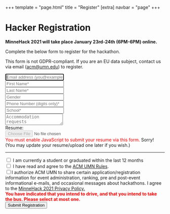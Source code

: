 +++
template = "page.html"
title = "Register"
[extra]
navbar = "page"
+++

# Hacker Registration

**MinneHack 2021 will take place January 23rd-24th (6PM-6PM) online.**

Complete the below form to register for the hackathon.

This form is not GDPR-compliant. If you are an EU data subject, contact us via email (<a href="mailto:acm@umn.edu" style="font-family: monospace;">acm@umn.edu</a>) to register.

<form action="/api/registration/" method="POST" class="signupform2" enctype="application/x-www-form-urlencoded">
	<div class="row">
		<div class="col-12"><input type="email" name="email" placeholder="Email address (you@example.com)*" autocomplete="email" autofocus required /></div>
	</div>
	<div class="row">
		<div class="col-6"><input type="text" name="firstName" placeholder="First Name*" autocomplete="given-name" required /></div>
		<div class="col-6"><input type="text" name="lastName" placeholder="Last Name*" autocomplete="family-name" required /></div>
	</div>
	<div class="row">
		<div class="col-12"><input type="text" class="typeahead" name="gender" placeholder="Gender" list="hosting-plan" /></div>
		<datalist id="hosting-plan">
		    <option value="man">Man</option>
		    <option value="woman">Woman</option>
		    <option value="nonbinary">Nonbinary</option>
		</datalist>
	</div>
	<div class="row">
		<div class="col-12"><input type="text" name="phone" placeholder="Phone Number (digits only)*" autocomplete="tel-national" required pattern="\d{10,}" /></div>
	</div>
	<div class="row">
		<div class="col-12"><input type="text" class="typeahead" name="school" placeholder="School*" required pattern=".*[^\s].*" /></div>
	</div>
	<!-- <div class="row">
		<div class="col-12"><label class="container"><input type="checkbox" name="bus" id="bus" /><span class="checkmark"></span> We have historically sent a bus to Purdue University, University of Illinois Urbana Champagne, and University of Wisconsin Madison. Are you interested in taking the bus from any of these locations?
		</label></div>
	</div>
	<div class="row" id="bus-expd" style="display: none;">
		<div class="col-12"> &#8594; Which? <select name="bus-which">
			<option value="purdue">Purdue University</option>
			<option value="uic">University of Illinois Urbana Champagne</option>
			<option value="uwm">University of Wisconsin Madison</option>
		</select><p> &#8594; <label class="container"><input type="checkbox" name="bus-strict" /><span class="checkmark"></span> I will not be able to attend if the bus is not available</label></p></div>
	</div> -->
	<div class="row">
		<div class="col-12"><textarea name="accommodations" placeholder="Accommodation requests"></textarea></div>
	</div>
	<div class="row">
		<div class="col-3">Resume:</div><div class="col-9"><input type="file" name="resume" style="width: 82%;" autocomplete="off" disabled></div>
		<noscript><span style="color:red">You must enable JavaScript to submit your resume via this form.</span> Sorry!</noscript>
		<div class="col-12">(You may update your resume/upload one later if you wish.)</div>
	</div>
	<hr/>
	<div class="row">
		<div class="col-12"><label class="container"><input type="checkbox" name="student" required /><span class="checkmark"></span> I am currently a student or graduated within the last 12 months</label></div>
	</div>
	<div class="row">
		<div class="col-12"><label class="container"><input type="checkbox" name="coc" required /><span class="checkmark"></span> I have read and agree to the <a href="https://acm.umn.edu/static/rules.pdf">ACM UMN Rules</a>.</label></div>
	</div>
	<div class="row">
		<div class="col-12"><label class="container"><input type="checkbox" name="priv" required /><span class="checkmark"></span>I authorize ACM UMN to share certain application/registration information for event administration, ranking, pre and post-event informational e-mails, and occasional messages about hackathons. I agree to the <a href="/privacypolicy">MinneHack 2021 Privacy Policy.</a></label></div>
	</div>
	<div class="row">
		<div class="col-12">
			<div id="driving-bus-nag" style="color:red; font-weight: bold;">You have indicated that you intend to drive, and that you intend to take the bus. Please select at most one.<br/></div>
			<div id="submission-issue" style="color:red"></div>
			<input type="submit" value="Submit Registration" id="submit" />
		</div>
	</div>
</form>

<link rel="stylesheet" href="/signup.css" />
<script type="text/javascript" src="/jquery.js"></script>
<script type="text/javascript" src="/tagsinput.js"></script>
<script type="text/javascript" src="/typeahead.js"></script>
<script type="text/javascript" src="/signup.js"></script>
